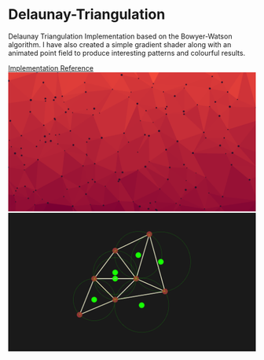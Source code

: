 # Delaunay-Triangulation
Delaunay Triangulation Implementation based on the Bowyer-Watson algorithm.
I have also created a simple gradient shader along with an animated point field to produce interesting patterns and colourful results.

[Implementation Reference](https://www.newcastle.edu.au/__data/assets/pdf_file/0018/22482/07_An-implementation-of-Watsons-algorithm-for-computing-two-dimensional-Delaunay-triangulations.pdf)
![SunsetTriangulation](https://raw.githubusercontent.com/ScottRTAnderson/Images/master/SunsetTriangulation.png)
![EditorPreview](https://raw.githubusercontent.com/ScottRTAnderson/Images/master/Editor.png)
